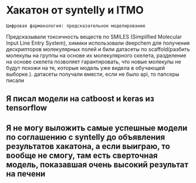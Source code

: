# Хакатон от syntelly и ITMO 
    Цифровая фармакология: предсказательное моделирование
Предсказывали токсичность веществ по SMILES (Simplified Molecular Input Line Entry System), химики использовали deepchem для получения дескрипторов молекулярных полей и били датасеты по scaffold(разбить молекулы на группы на основе их молекулярного скелета, разделение на основе скелета позволяет гарантировать, что новые молекулы не будут похожи на те, которые модель уже видела в обучающей выборке.).
датасеты получали вмести, если не было api, то папсеры писали 
## Я писал модели на catboost и keras из tensorflow 
    
## Я не могу выложить самые успешные модели по соглашению с syntelly до объявления результатов хакатона, а если выиграю, то вообще не смогу, там есть сверточная модель, показавшая очень высокий результат на печени 
   
